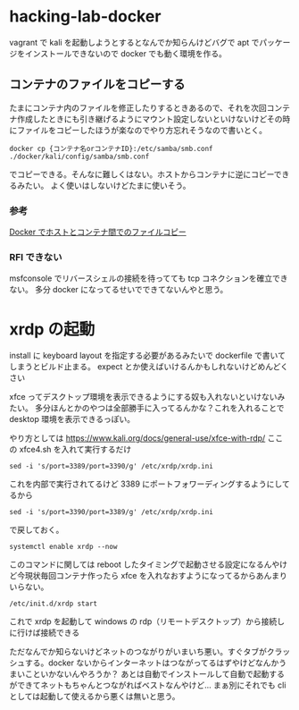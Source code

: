 # hacking-lab-docker

vagrant で kali を起動しようとするとなんでか知らんけどバグで apt でパッケージをインストールできないので docker でも動く環境を作る。

## コンテナのファイルをコピーする

たまにコンテナ内のファイルを修正したりするときあるので、それを次回コンテナ作成したときにも引き継げるようにマウント設定しないといけないけどその時にファイルをコピーしたほうが楽なのでやり方忘れそうなので書いとく。

```
docker cp {コンテナ名orコンテナID}:/etc/samba/smb.conf ./docker/kali/config/samba/smb.conf
```

でコピーできる。そんなに難しくはない。ホストからコンテナに逆にコピーできるみたい。
よく使いはしないけどたまに使いそう。

### 参考

[Docker でホストとコンテナ間でのファイルコピー](https://qiita.com/gologo13/items/7e4e404af80377b48fd5)

### RFI できない

msfconsole でリバースシェルの接続を待ってても tcp コネクションを確立できない。
多分 docker になってるせいでできてないんやと思う。

# xrdp の起動

install に keyboard layout を指定する必要があるみたいで dockerfile で書いてしまうとビルド止まる。
expect とか使えばいけるんかもしれないけどめんどくさい

xfce ってデスクトップ環境を表示できるようにする奴も入れないといけないみたい。
多分ほんとかのやつは全部勝手に入ってるんかな？これを入れることで desktop 環境を表示できるっぽい。

やり方としては
https://www.kali.org/docs/general-use/xfce-with-rdp/
ここの xfce4.sh を入れて実行するだけ

```
sed -i 's/port=3389/port=3390/g' /etc/xrdp/xrdp.ini
```

これを内部で実行されてるけど 3389 にポートフォワーディングするようにしてるから

```
sed -i 's/port=3390/port=3389/g' /etc/xrdp/xrdp.ini
```

で戻しておく。

```
systemctl enable xrdp --now
```

このコマンドに関しては reboot したタイミングで起動させる設定になるんやけど今現状毎回コンテナ作ったら xfce を入れなおすようになってるからあんまりいらない。

```
/etc/init.d/xrdp start
```

これで xrdp を起動して windows の rdp（リモートデスクトップ）から接続しに行けば接続できる

ただなんでか知らないけどネットのつながりがいまいち悪い。すぐタブがクラッシュする。docker ないからインターネットはつながってるはずやけどなんかうまいこといかないんやろうか？
あとは自動でインストールして自動で起動するができてネットもちゃんとつながればベストなんやけど...
まぁ別にそれでも cli としては起動して使えるから悪くは無いと思う。

